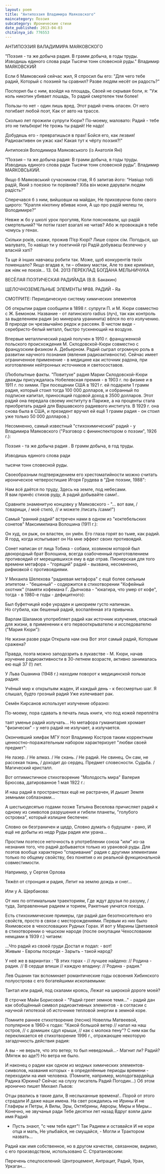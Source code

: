 ```yaml
---
layout: poem
title: "Антипоэзия Владимира Маяковского"
maincategory: Поэзия
subcategory: Иронические стихи
date_published: 2013-04-03
chitalnya_id: 776553
---
```




АНТИПОЭЗИЯ ВАЛАДИМИРА МАЯКОВСКОГО

"Поэзия - та же добыча радия.
В грамм добыча, в годы труды.
Изводишь единого слова ради
Тысячи тонн словесной руды."
Владимир МАЯКОВСКИЙ

Если б Маяковский сейчас жил,
Я спросил бы его: "Для чего тебе радий,
Который с поэзией ты сравнил?
Разве людям несёт он радость?"

Поспорил бы с ним, взойдя на площадь,
Своей не скрывая боли, я:
"Уж коль никотин убивает лошадь,
То радий смертелен тем более!

Пользы-то нет - один лишь вред.
Этот радий очень опасен.
От него погибает любой поэт,
Как от авто на трассе.

Сколько лет прожили супруги Кюри?
По-моему, маловато:
Радий - тебе это не тильбюри! 
Не трожь ты радий! Не надо!

Добудешь его - превратишься в прах!
Бойся его, как лезвия!
Радиоактивен он ужас как!
Какая тут к чёрту поэзия?!"


Антипоезія Володимира Маяковського
(із Анатолія Яні)

“Поэзия – та же добыча радия:
В грамм добыча, в годы труды.
Изводишь единого слова ради
Тысячи тонн словесной руды”.
Владимир МАЯКОВСЬКИЙ.  


Якщо б Маяковський сучасником став,
Я б запитав його: “Навіщо тобі радій,
Який з поезією ти порівняв?
Хіба він може дарувати людям радість?”

Сперечався б з ним, вийшовши на майдан,
Не приховуючи болю свого щирого:
“Крапля нікотину вбиває коня,
А що про радій мелеш ти, Володимире?”

Невже ж бо у школі урок прогуляв,
Коли пояснювали, що радій смертельний?
Чи потім газет взагалі не читав?
Або ж провокація в тебе чомусь у генах.

Скільки років, скажи, прожив П’єр Кюрі?
Лише сорок сім. Погодься, що малувато,
То навіщо ти у поетичній грі
Радій добуваєш безпечно у власній хаті?

Та ще й інших навчаєш робити так.
Може, щоб конкурентів твоїх поменшало?
Якщо вгадав я, ти – обману мастак,
Але то вже кримінал, аж ніяк не поезія...
		13. 04. 2013
ПЕРЕКЛАД БОГДАНА МЕЛЬНИЧУКА


ВЕСЁЛАЯ ПОЭТИЧЕСКАЯ РАДИЙАДА (В.В. Бакакин)

ЩЕЛОЧНОЗЕМЕЛЬНЫЕ ЭЛЕМЕНТЫ 
№88. РАДИЙ - Ra

СМОТРИТЕ: Периодическую систему химических элементов

Об открытии радия сообщили в 1898 г. супруги П. и М. Кюри совместно c Ж. Бемоном. Название - от латинского radius (луч), так как контроль за выделением радия (из минерала уранинита) вёлся по его излучению. В природе он чрезвычайно редок и рассеян. В чистом виде - серебристо-белый металл, быстро тускнеющий на воздухе.

Впервые металлический радий получен в 1910 г. француженкой польского происхождения М. Склодовской-Кюри совместно с французским физиком А. Дебьерном. Радий сыграл огромную роль в развитии научного познания (явления радиоактивности). Сейчас имеет ограниченное применение - в медицине как источник радона, при изготовлении нейтронных источников и светосоставов.

(Любопытные факты. "Повитухе" радия Марии Склодовской-Кюри дважды присуждалась Нобелевская премия - в 1903 г. по физике и в 1911 г. по химии. При посещении США в 1921 г. ей подарили 1 грамм радия, который стоил тогда 100 000 долларов, и собранный по подписке капитал, приносящий годовой доход в 3500 долларов. Этот радий она передала своему институту в Париже, а на проценты стала приобретать радий для Варшавского радиевого института. В 1929 г. она снова была в США, и президент вручил ей ещё 1 грамм радия - он стоил уже только 50 000 долларов.)

Несомненно, самый известный "стихохимический" радий - у Владимира Маяковского ("Разговор с фининспектором о поэзии", 1926 г.):

Поэзия - 
та же добыча радия
.
В грамм добыча,
в год труды.

Изводишь
единого слова ради

тысячи тонн
словесной руды.

Своеобразным подтверждением его хрестоматийности можно считать ироническое четверостишие Игоря Грудева в "Дне поэзии, 1988":

Нам всё даётся по труду,
Здесь на земле, под небесами.	
Я вам принёс стихов руду,
А радий добывайте сами!..

Сравните знаменитую концовку у Маяковского - "… вот вам, / товарищи, / моё стил&#243;, // и можете /писать /сами!")

Cамый "ранний радий" встречен нами в одном из "коктебельских сонетов" Максимилиана Волошина (1911 г.):

Он худ, он рыж, он властен, он умён.
Его глаза горят во тьме, как радий.
Я горд, когда испытывает он
На мне эффект своих противоядий.

Сонет написан от лица Тобика - собаки, хозяином которой был двоюродный брат Волошина, всегда озабоченный приготовлением противоядий от мерещившихся ему в еде отрав. Пионерская для того времени метафора - "горящий" радий - вызвана, несомненно, рифмовкой с противоядиями.

У Михаила Шелехова "радиевая метафора" с ещё более сильным эпитетом - "бешеный" - содержится в стихотворении "Кофейный охотник" (памяти кофемана Г. Дьячкова - "юкагира, что умер от кофе", тогда - в 1980-е годы - дефицитного):

Был буфетчицей кофе украден
и цикорием густо напичкан.	
Но сгубила, как бешеный радий, 
воспалённая эта привычка.

Варлам Шаламов употребляет радий как источник излучения, опасный для жизни, в применении к его первооткрывателю и исследователю ("Мария Кюри"):

Не жизни разве ради
Открыла нам она	
Вот этот самый радий,
Которым сражена?

Правда, поэта можно заподозрить в лукавстве - М. Кюри, начав изучение радиоактивности в 30-летнем возрасте, активно занималась ею ещё 37 (!) лет.

У Льва Ошанина (1948 г.) находим поворот к медицинской пользе радия:

Учёный мир к открытьям жаден,
И каждый день - к бессмертью шаг.
Я слышал, будто грозный радий
Уже излечивает рак.

Семён Кирсанов использует излучение образно:

По-моему, пора сдавать в печать
лишь книги, 
что под кожей переплёта

таят уменье
радий излучать…
Но метафора гуманитария хромает "физически" - у него радий не излучает, а излучается.

Окончивший химфак МГУ поэт Владимир Костров таким корректным ценностно-поражательным набором характеризует "любви своей предмет":

Не лазер. / Не алмаз. / Не скань. / Не радий. Не свинец.
Он сам, не рассекая ткань, / доходит до сердец. 
Предмет словесности. Судьба. / Магический кристалл.

Вот оптимистичное стихотворение "Молодость мира" Валерия Брюсова, датированное 1 мая 1922 г.:

И наш радий в пространствах ещё не растрачен,
И дышит Земля земными соблазнами…

А шестьюдесятью годами позже Татьяна Веселова причисляет радий к одному из символов разрушения и гибели планеты, "голубого островка", который излишне беспечен:

Словно он безграничен и щедр,
Словно думать о будущем - рано,	
И ещё не добыты из недр
Руды радия или урана…

Простим поэтессе неточность в употреблении союза "или" из-за незнания того, что радий добывается только из урановой руды. Для поэтов вообще характерно "спаривание" радия с другими элементами только по общему свойству, без понятия о их реальной функциональной совместимости.

Например, у Сергея Орлова

Тяжёл от стронция и радия, 
Летит на землю дождь и снег…

Или у А. Щербакова:

От них по оптимальным траекториям,
Где ждут друзья по разуму, / туда,
Заправленные радием и торием,
Ракетные умчатся поезда.

Есть стихохимические примеры, где радий дан безотносительно его свойств, просто в связи с месторождениями. Первым из них было Яхимовское в чехословацких Рудных Горах. И вот у Марины Цветаевой в стихотворении о чешском народе (после оккупации Чехословакии немцами в 1939 г.) читаем:

…Что радий из своей груди
Достал и подал: - вот!	
Живым - Европы посреди -
Зарыть - такой народ?

У неё же в вариантах : "В этих горах - // лучшее найдено: // Родина - радия. // В сердце впиши // каждую впадину: // Родина - радия."

Лев Ошанин так вспоминает романтические годы освоения Хибинского полуострова с его богатейшими ископаемыми:

Тантал или радий, под скалами кроясь,
Лежат на широкой дороге моей?

В строчке Майи Борисовой - "Радий греет земное темя…" - радий дан как обобщённый символ радиоактивных элементов - в согласии с научной гипотезой об источнике тепловой энергии в земной коре.

Помните раннее стихотворение (песню) Новеллы Матвеевой, популярное в 1960-х годах: "Какой большой ветер // напал на наш остров, // с домишек сдул крыши, // как с молока пену"? С ним как бы перекликается её стихотворение 1996 г., отражающее некоторую загадочность действия радия:

А вы - не верьте, что это ветер; то был неведомый…-
Магнит ли? Радий? 
(Мятеж во аде?)
Но ветра не было.

И наконец о радии как одном из модных химических элементов-символов, названия которых - в определённые периоды времени - переходили на имя человека. (Помните, например, молодогвардейца Радика Юркина? Сейчас на слуху писатель Радий Погодин...) Об этом иронично пишет Михаил Львов:

Отцы рвались в такие дали,
В неслыханные времена!..
Порой от этого страдали
И даже наши имена.
На свет рождались не Ирины
И не Глафиры и Петры,
А Вилы, Эры, Октябрины,
Авроры, Миры и Миры…	
Конечно, не звучанья ради
Тебе десятки лет назад
Вдруг взяли дали имя Радий
- Пусть знают, "с чем тебя едят"!
Так Радием и оставайся
И не кори отца и мать,
Не улыбайся, не смущайся, -
Могли и Трактором назвать…

Радий как имя собственное, но в другом качестве, связанном, видимо, с его производством, использовано С. Стратановским:

Перечень спецпоселений:
Центроцемент, Антрацит,
Радий, Уран, Уркаган…






